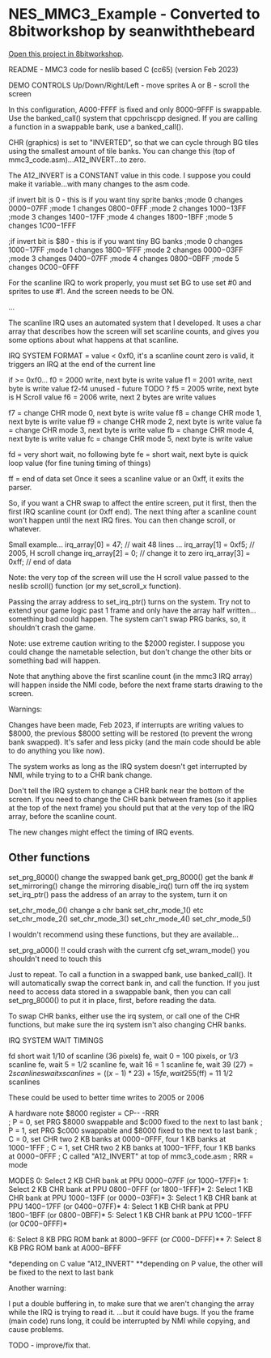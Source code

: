 NES_MMC3_Example - Converted to 8bitworkshop by seanwiththebeard
=====

[Open this project in 8bitworkshop](http://8bitworkshop.com/redir.html?platform=nes&githubURL=https%3A%2F%2Fgithub.com%2Fseanwiththebeard%2F33_MMC3_8bitworkshop&file=hello.c).

README - MMC3 code for neslib based C (cc65)
(version Feb 2023)

DEMO CONTROLS
Up/Down/Right/Left - move sprites
A or B - scroll the screen


 
In this configuration, A000-FFFF is fixed and only 8000-9FFF 
is swappable. Use the banked_call() system that cppchriscpp 
designed. If you are calling a function in a swappable bank, 
use a banked_call().

CHR (graphics) is set to "INVERTED", so that we can cycle through 
BG tiles using the smallest amount of tile banks.
You can change this (top of mmc3_code.asm)...A12_INVERT...to zero.

The A12_INVERT is a CONSTANT value in this code. I suppose you could 
make it variable...with many changes to the asm code.

;if invert bit is 0 - this is if you want tiny sprite banks
;mode 0 changes $0000-$07FF
;mode 1 changes $0800-$0FFF
;mode 2 changes $1000-$13FF
;mode 3 changes $1400-$17FF
;mode 4 changes $1800-$1BFF
;mode 5 changes $1C00-$1FFF

;if invert bit is $80 - this is if you want tiny BG banks
;mode 0 changes $1000-$17FF
;mode 1 changes $1800-$1FFF
;mode 2 changes $0000-$03FF
;mode 3 changes $0400-$07FF
;mode 4 changes $0800-$0BFF
;mode 5 changes $0C00-$0FFF

For the scanline IRQ to work properly, you must set BG to use set 
#0 and sprites to use #1. And the screen needs to be ON.






...

The scanline IRQ uses an automated system that I developed. It uses 
a char array that describes how the screen will set scanline counts, 
and gives you some options about what happens at that scanline.

IRQ SYSTEM FORMAT = 
value < 0xf0, it's a scanline count
zero is valid, it triggers an IRQ at the end of the current line

if >= 0xf0...
f0 = 2000 write, next byte is write value
f1 = 2001 write, next byte is write value
f2-f4 unused - future TODO ?
f5 = 2005 write, next byte is H Scroll value
f6 = 2006 write, next 2 bytes are write values

f7 = change CHR mode 0, next byte is write value
f8 = change CHR mode 1, next byte is write value
f9 = change CHR mode 2, next byte is write value
fa = change CHR mode 3, next byte is write value
fb = change CHR mode 4, next byte is write value
fc = change CHR mode 5, next byte is write value

fd = very short wait, no following byte 
fe = short wait, next byte is quick loop value
(for fine tuning timing of things)

ff = end of data set
Once it sees a scanline value or an 0xff, it exits the parser.

So, if you want a CHR swap to affect the entire screen, put it first,
then the first IRQ scanline count (or 0xff end).
The next thing after a scanline count won't happen until the next
IRQ fires. You can then change scroll, or whatever.

Small example...
irq_array[0] = 47; // wait 48 lines
...
irq_array[1] = 0xf5; // 2005, H scroll change
irq_array[2] = 0; // change it to zero
irq_array[3] = 0xff; // end of data

Note: the very top of the screen will use the H scroll value passed to
the neslib scroll() function (or my set_scroll_x function).

Passing the array address to set_irq_ptr() turns on the system. Try
not to extend your game logic past 1 frame and only have the array
half written... something bad could happen. The system can't swap
PRG banks, so, it shouldn't crash the game.

Note: use extreme caution writing to the $2000 register. I suppose you
could change the nametable selection, but don't change the other bits
or something bad will happen.

Note that anything above the first scanline count (in the mmc3
IRQ array) will happen inside the NMI code, before the next frame
starts drawing to the screen.



Warnings:

Changes have been made, Feb 2023, if interrupts are writing 
values to $8000, the previous $8000 setting will be restored 
(to prevent the wrong bank swapped). 
It's safer and less picky (and the main code should be able 
to do anything you like now).

The system works as long as the IRQ system doesn't get
interrupted by NMI, while trying to to a CHR bank change.

Don't tell the IRQ system to change a CHR bank near the bottom
of the screen. If you need to change the CHR bank between
frames (so it applies at the top of the next frame) you should
put that at the very top of the IRQ array, before the
scanline count.

The new changes might effect the timing of IRQ events.




Other functions
---------------
set_prg_8000() change the swapped bank
get_prg_8000() get the bank #
set_mirroring() change the mirroring
disable_irq() turn off the irq system
set_irq_ptr() pass the address of an array to the system, turn it on

set_chr_mode_0() change a chr bank
set_chr_mode_1() etc
set_chr_mode_2()
set_chr_mode_3()
set_chr_mode_4()
set_chr_mode_5()


I wouldn't recommend using these functions, but they are available...

set_prg_a000() !! could crash with the current cfg
set_wram_mode() you shouldn't need to touch this


Just to repeat. To call a function in a swapped bank, use banked_call().
It will automatically swap the correct bank in, and call the function.
If you just need to access data stored in a swappable bank, then you
can call set_prg_8000() to put it in place, first, before reading the 
data.

To swap CHR banks, either use the irq system, or call one of the CHR
functions, but make sure the irq system isn't also changing CHR banks.



IRQ SYSTEM WAIT TIMINGS
 
fd short wait 1/10 of scanline (36 pixels)
fe, wait 0 = 100 pixels, or 1/3 scanline
fe, wait 5 = 1/2 scanline
fe, wait 16 = 1 scanline
fe, wait 39 ($27) = 2 scanlines
wait x scanlines = ((x-1)*23) + 15
fe, wait 255 ($ff) = 11 1/2 scanlines

These could be used to better time writes to 2005 or 2006


A hardware note
$8000 register = CP-- -RRR	
; P = 0, set PRG $8000 swappable and $c000 fixed to the next to last bank
; P = 1, set PRG $c000 swappable and $8000 fixed to the next to last bank
; C = 0, set CHR two 2 KB banks at $0000-$0FFF, four 1 KB banks at $1000-$1FFF
; C = 1, set CHR two 2 KB banks at $1000-$1FFF, four 1 KB banks at $0000-$0FFF
; C called "A12_INVERT" at top of mmc3_code.asm
; RRR = mode

MODES
0: Select 2 KB CHR bank at PPU $0000-$07FF (or $1000-$17FF)*
1: Select 2 KB CHR bank at PPU $0800-$0FFF (or $1800-$1FFF)*
2: Select 1 KB CHR bank at PPU $1000-$13FF (or $0000-$03FF)*
3: Select 1 KB CHR bank at PPU $1400-$17FF (or $0400-$07FF)*
4: Select 1 KB CHR bank at PPU $1800-$1BFF (or $0800-$0BFF)*
5: Select 1 KB CHR bank at PPU $1C00-$1FFF (or $0C00-$0FFF)*

6: Select 8 KB PRG ROM bank at $8000-$9FFF (or $C000-$DFFF)**
7: Select 8 KB PRG ROM bank at $A000-$BFFF

*depending on C value "A12_INVERT"
**depending on P value, the other will be fixed to the next to last bank



Another warning:

I put a double buffering in, to make sure that we aren't
changing the array while the IRQ is trying to read it.
...but it could have bugs.
If you the frame (main code) runs long, it could
be interrupted by NMI while copying, and cause problems.

TODO - improve/fix that.


